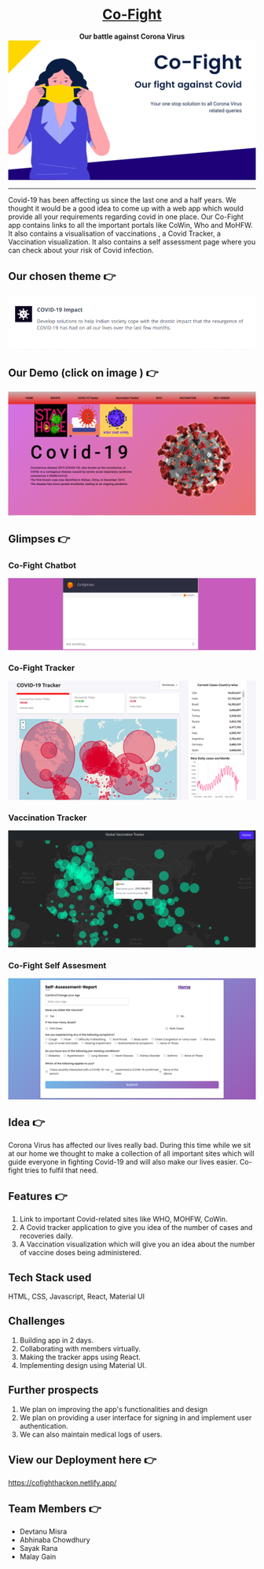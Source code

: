 <div align="center">
  <h1 ><a href="https://cofighthackon.netlify.app/">Co-Fight</a></h1>
  <b>
    Our battle against Corona Virus
  </b>
  <a href="https://cofighthackon.netlify.app/">
    <img 
    alt="Co-Fight" 
    src="./images/Co-fight.png">
  </a>
</div>
<hr>

Covid-19 has been affecting us since the last one and a half years. We thought it would be a good idea to come up with a web app which would provide all your requirements regarding covid in one place. Our Co-Fight app contains links to all the important portals like CoWin, Who and MoHFW. It also contains a visualisation of vaccinations , a Covid Tracker, a Vaccination visualization. It also contains a self assessment page where you can check about your risk of Covid infection.  

## Our chosen theme 👉 
![covid-impact](./images/cov_impact.png)


## Our Demo  (click on image ) 👉
[![covid-home](./images/homepg.png)](https://youtu.be/t_LsQxev5Bo)

## Glimpses 👉

### Co-Fight Chatbot 
![chat](images/chat-bot.png)

### Co-Fight Tracker
![tracker](images/cof_trcac.png)

### Vaccination Tracker
![vaccine](images/cof_vaccine.png)

### Co-Fight Self Assesment
![assess](images/self_assess.png)

## Idea 👉
Corona Virus has affected our lives really bad. During this time while we sit at our home we thought to make a collection of all important sites which will guide everyone in fighting Covid-19 and will also make our lives easier. Co-fight tries to fulfil that need.

## Features 👉
1. Link to important Covid-related sites like WHO, MOHFW, CoWin.
2. A Covid tracker application to give you idea of the number of cases and recoveries daily.
3. A Vaccination visualization which will give you an idea about the number of vaccine doses being administered.

## Tech Stack used
HTML, CSS, Javascript, React, Material UI



## Challenges
1. Building app in 2 days.
2. Collaborating with members virtually.
3. Making the tracker apps using React.
4. Implementing design using Material UI.



## Further prospects 
1. We plan on improving the app's functionalities and design
2. We plan on providing a user interface for signing in and implement user authentication.
3. We can also maintain medical logs of users.


## View our Deployment here 👉
https://cofighthackon.netlify.app/

## Team Members 👉
- Devtanu Misra
- Abhinaba Chowdhury
- Sayak Rana
- Malay Gain
